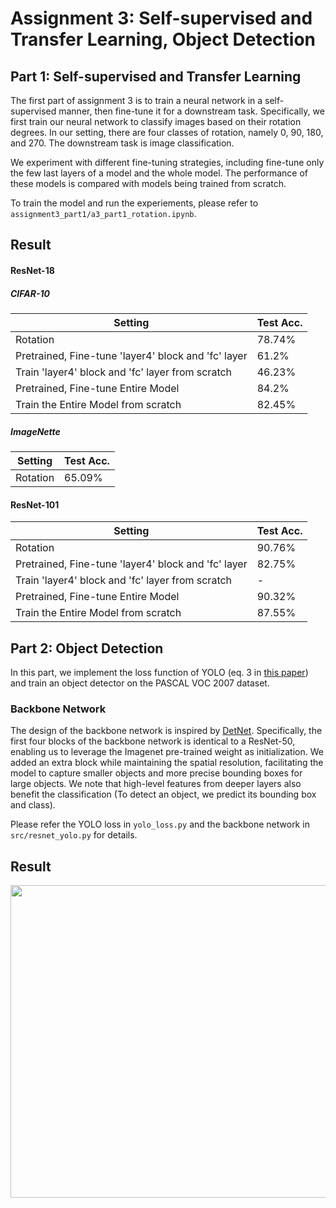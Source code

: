 # Assignment 3: Self-supervised and Transfer Learning, Object Detection
## Part 1: Self-supervised and Transfer Learning
The first part of assignment 3 is to train a neural network in a self-supervised manner, then fine-tune it for a downstream task. Specifically, we first train our neural network to classify images based on their rotation degrees. In our setting, there are four classes of rotation, namely 0, 90, 180, and 270. The downstream task is image classification. 

We experiment with different fine-tuning strategies, including fine-tune only the few last layers of a model and the whole model. The performance of these models is compared with models being trained from scratch.  

To train the model and run the experiements, please refer to `assignment3_part1/a3_part1_rotation.ipynb`. 

## Result
#### ResNet-18

##### CIFAR-10
| Setting | Test Acc. |
|---------|-----------|
| Rotation | 78.74% |
|    Pretrained, Fine-tune 'layer4' block and 'fc' layer     |     61.2%      |
|    Train 'layer4' block and 'fc' layer from scratch    |     46.23%      |
|    Pretrained, Fine-tune Entire Model     |     84.2%      |
|    Train the Entire Model from scratch    |     82.45%      |

##### ImageNette
| Setting | Test Acc. |
|---------|-----------|
| Rotation | 65.09% |

#### ResNet-101
| Setting | Test Acc. |
|---------|-----------|
| Rotation | 90.76% |
|    Pretrained, Fine-tune 'layer4' block and 'fc' layer     |     82.75%      |
|    Train 'layer4' block and 'fc' layer from scratch    |     -      |
|    Pretrained, Fine-tune Entire Model     |     90.32%      |
|    Train the Entire Model from scratch    |     87.55%      |

## Part 2: Object Detection
In this part, we implement the loss function of YOLO (eq. 3 in [this paper](https://pjreddie.com/media/files/papers/yolo_1.pdf)) and train an object detector on the PASCAL VOC 2007 dataset. 

### Backbone Network
The design of the backbone network is inspired by [DetNet](https://arxiv.org/abs/1804.06215). Specifically, the first four blocks of the backbone network is identical to a ResNet-50, enabling us to leverage the Imagenet pre-trained weight as initialization. We added an extra block while maintaining the spatial resolution, facilitating the model to capture smaller objects and more precise bounding boxes for large objects. We note that high-level features from deeper layers also benefit the classification (To detect an object, we predict its bounding box and class).

Please refer the YOLO loss in `yolo_loss.py` and the backbone network in `src/resnet_yolo.py` for details. 

## Result

<img height="500" width="750" alt="" src="output/output.gif" />